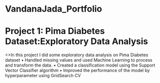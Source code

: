 # VandanaJada_Portfolio

# Project 1: Pima Diabetes Dataset:Exploratory Data Analysis
<>In this project I did some exploratory data analysis on Pima Diabetes dataset
•	Handled missing values and used Machine Learning to process and transform the data.
•	Created a classification model using the Support Vector Classifier algorithm
•	Improved the performance of the model by hyperparameter using GridSearch CV 


